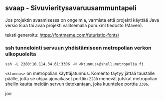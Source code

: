 ## svaap - Sivuvieritysavaruusammuntapeli

Jos projektin avaamisessa on ongelmia, varmista että projekti käyttää Java versio 8:aa tai avaa projekti valitsemalla pom.xml tiedosto (Maven).

teksti generoitu: https://fontmeme.com/futuristic-fonts/

### ssh tunnelointi servuun yhdistämiseen metropolian verkon ulkopuolelta
    ssh -L 2280:10.114.34.61:3306 -N <ktunnus>@shell.metropolia.fi
```<ktunnus>``` on metropolian käyttäjätunnus. Komento täytyy jättää taustalle päälle, jotta se ohjaa ajonaikaset porttiin ```2280``` menevät jutskat metropolian shellin kautta meidän servun tietokantaan, joka kuuntelee porttia ```3306```.

joo
